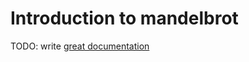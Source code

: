 # Introduction to mandelbrot

TODO: write [great documentation](http://jacobian.org/writing/what-to-write/)
